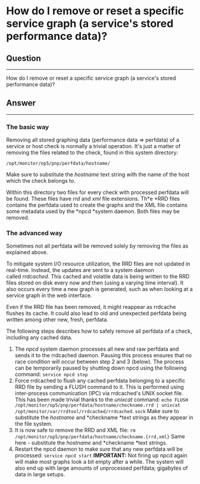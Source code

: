 # How do I remove or reset a specific service graph (a service's stored performance data)?

## Question

* * * * *

How do I remove or reset a specific service graph (a service's stored performance data)?

## Answer

* * * * *

### The basic way

Removing all stored graphing data (performance data =\> perfdata) of a service or host check is normally a trivial operation. It's just a matter of removing the files related to the check, found in this system directory:

`/opt/monitor/op5/pnp/perfdata/hostname/`

Make sure to substitute the *hostname* text string with the name of the host which the check belongs to.

Within this directory two files for every check with processed perfdata will be found. These files have *rrd* and *xml* file extensions. Th*e *RRD files contains the perfdata used to create the graphs and the XML file contains some metadata used by the *npcd *system daemon. Both files may be removed.

### The advanced way

Sometimes not all perfdata will be removed solely by removing the files as explained above.

To mitigate system I/O resource utilization, the RRD files are not updated in real-time. Instead, the updates are sent to a system daemon called *rrdcached*. This cached and volatile data is being written to the RRD files stored on disk every now and then (using a varying time interval). It also occurs every time a new graph is generated, such as when looking at a service graph in the web interface.

Even if the RRD file has been removed, it might reappear as rrdcache flushes its cache. It could also lead to old and unexpected perfdata being written among other new, fresh, perfdata.

The following steps describes how to safely remove all perfdata of a check, including any cached data.

1. The *npcd* system daemon processes all new and raw perfdata and sends it to the rrdcached daemon. Pausing this process ensures that no race condition will occur between step 2 and 3 (below). The process can be temporarily paused by shutting down npcd using the following command:
    `service npcd stop`
2. Force rrdcached to flush any cached perfdata belonging to a specific RRD file by sending a FLUSH command to it. This is performed using inter-process communication (IPC) via rrdcached's UNIX socket file. This has been made trivial thanks to the *unixcat* command:
    `echo FLUSH /opt/monitor/op5/pnp/perfdata/hostname/checkname.rrd | unixcat /opt/monitor/var/rrdtool/rrdcached/rrdcached.sock`
    Make sure to substitute the *hostname* and *checkname *text strings as they appear in the file system.
3. It is now safe to remove the RRD and XML file:
    `rm /opt/monitor/op5/pnp/perfdata/hostname/checkname.{rrd,xml}`
    Same here - substitute the *hostname* and *checkname *text strings.
4. Restart the npcd daemon to make sure that any new perfdata will be processed:
    `service npcd start`
    **IMPORTANT:** Not firing up npcd again will make most graphs look a bit empty after a while. The system will also end up with large amounts of unprocessed perfdata; gigabytes of data in large setups.
